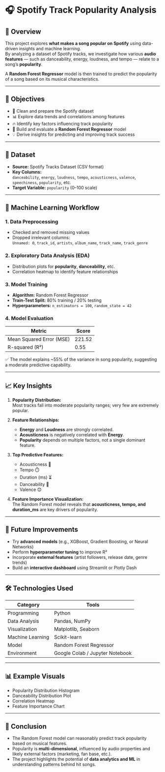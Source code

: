 # 🎧 Spotify Track Popularity Analysis

## 📘 Overview
This project explores **what makes a song popular on Spotify** using data-driven insights and machine learning.  
By analyzing a dataset of Spotify tracks, we investigate how various **audio features** — such as danceability, energy, loudness, and tempo — relate to a song’s **popularity**.

A **Random Forest Regressor** model is then trained to predict the popularity of a song based on its musical characteristics.

---

## 🎯 Objectives

- 🧹 Clean and prepare the Spotify dataset  
- 📊 Explore data trends and correlations among features  
- 🔥 Identify key factors influencing track popularity  
- 🤖 Build and evaluate a **Random Forest Regressor** model  
- 💡 Derive insights for predicting and improving track success  

---

## 📂 Dataset

- **Source:** Spotify Tracks Dataset (CSV format)  
- **Key Columns:**  
  `danceability`, `energy`, `loudness`, `tempo`, `acousticness`, `valence`, `speechiness`, `popularity`, etc.  
- **Target Variable:** `popularity` (0–100 scale)  

---

## 🧠 Machine Learning Workflow

### 1. Data Preprocessing
- Checked and removed missing values  
- Dropped irrelevant columns:  
  `Unnamed: 0`, `track_id`, `artists`, `album_name`, `track_name`, `track_genre`  

### 2. Exploratory Data Analysis (EDA)
- Distribution plots for **popularity**, **danceability**, etc.  
- Correlation heatmap to identify feature relationships  

### 3. Model Training
- **Algorithm:** Random Forest Regressor  
- **Train-Test Split:** 80% training / 20% testing  
- **Hyperparameters:** `n_estimators = 100`, `random_state = 42`  

### 4. Model Evaluation

| Metric | Score |
|---------|--------|
| Mean Squared Error (MSE) | 221.52 |
| R-squared (R²) | 0.55 |

✅ The model explains ~55% of the variance in song popularity, suggesting a moderate predictive capability.

---

## 📈 Key Insights

1. **Popularity Distribution:**  
   Most tracks fall into moderate popularity ranges; very few are extremely popular.  

2. **Feature Relationships:**  
   - **Energy** and **Loudness** are strongly correlated.  
   - **Acousticness** is negatively correlated with **Energy**.  
   - **Popularity** depends on multiple factors, not a single dominant feature.  

3. **Top Predictive Features:**  
   - Acousticness 🎸  
   - Tempo ⏱️  
   - Duration (ms) ⏳  
   - Danceability 💃  
   - Valence 😊  

4. **Feature Importance Visualization:**  
   The Random Forest model reveals that **acousticness, tempo, and duration_ms** are key drivers of popularity.

---

## 🚀 Future Improvements

- Try **advanced models** (e.g., XGBoost, Gradient Boosting, or Neural Networks)  
- Perform **hyperparameter tuning** to improve R²  
- Incorporate **external features** (artist followers, release date, genre trends)  
- Build an **interactive dashboard** using Streamlit or Plotly Dash  

---

## 🛠️ Technologies Used

| Category | Tools |
|-----------|--------|
| Programming | Python |
| Data Analysis | Pandas, NumPy |
| Visualization | Matplotlib, Seaborn |
| Machine Learning | Scikit-learn |
| Model | Random Forest Regressor |
| Environment | Google Colab / Jupyter Notebook |

---

## 📊 Example Visuals

- Popularity Distribution Histogram  
- Danceability Distribution Plot  
- Correlation Heatmap  
- Feature Importance Chart  

---

## 💬 Conclusion

* The Random Forest model can reasonably predict track popularity based on musical features.
* Popularity is **multi-dimensional**, influenced by audio properties and likely external factors (marketing, fan base, etc.).
* The project highlights the potential of **data analytics and ML** in understanding patterns behind hit songs.


